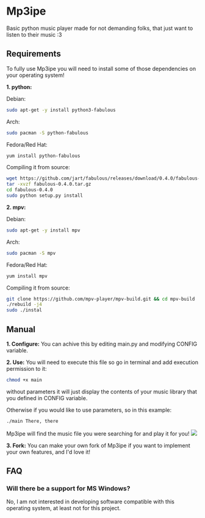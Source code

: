 # Mp3ipe

Basic python music player made for not demanding folks, that just want to listen to their music :3

## Requirements

To fully use Mp3ipe you will need to install some of those dependencies on your operating system!

**1. python:**

Debian:
```bash
sudo apt-get -y install python3-fabulous
```

Arch:
```bash
sudo pacman -S python-fabulous
```

Fedora/Red Hat:
```bash
yum install python-fabulous
```

Compiling it from source:
```bash
wget https://github.com/jart/fabulous/releases/download/0.4.0/fabulous-0.4.0.tar.gz
tar -xvzf fabulous-0.4.0.tar.gz
cd fabulous-0.4.0
sudo python setup.py install
```

**2. mpv:**

Debian:
```bash
sudo apt-get -y install mpv
```

Arch:
```bash
sudo pacman -S mpv
```

Fedora/Red Hat:
```bash
yum install mpv
```

Compiling it from source:
```bash
git clone https://github.com/mpv-player/mpv-build.git && cd mpv-build
./rebuild -j4
sudo ./instal
```

## Manual

**1. Configure:** You can achive this by editing main.py and modifying CONFIG variable.

**2. Use:** You will need to execute this file so go in terminal and add execution permission to it:
```bash
chmod +x main
```
without parameters it will just display the contents of your music library that you defined in CONFIG variable. 

Otherwise if you would like to use parameters, so in this example:
```bash
./main There, there
```
Mp3ipe will find the music file you were searching for and play it for you!
![](https://ibb.co/FB7Sp6z)

**3. Fork:** You can make your own fork of Mp3ipe if you want to implement your own features, and I'd love it!

## FAQ

### Will there be a support for MS Windows?
No, I am not interested in developing software compatible with this operating system, at least not for this project.
